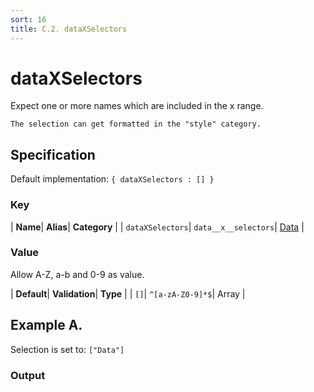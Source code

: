 ```yaml
---
sort: 16
title: C.2. dataXSelectors
---
```

# dataXSelectors

Expect one or more names which are included in the x range.

```note
The selection can get formatted in the "style" category.
```


## Specification

Default implementation: ```{ dataXSelectors : [] }```

### Key

| **Name**| **Alias**| **Category** |
| ```dataXSelectors```| ```data__x__selectors```| [Data](../options/#data) |

### Value

Allow A-Z, a-b and 0-9 as value.

| **Default**| **Validation**| **Type** |
| ```[]```| ```^[a-zA-Z0-9]*$```| Array |



## Example A.

Selection is set to: ```["Data"]```

### Output

  <div id="a">
      <script> 
          d3.statosio( 
    file, 
    "name", 
    [ "mobile" ], 
    { "dataXSelectors" : ["Data"], "showAverage" : false, "view__dom_id" : "a" }
)

      </script>
  </div>

Open output in a [blank window](../sources/dataXSelectors--example-a.html){:target="_self"}. 
Download examples [as zip](../sources/dataXSelectors.zip){:target="_blank"}. 

### Parameters

This dataset shows the mobile google pagerank performance score for a certain website.

| | **Value** | **Type** |
|------:|:------|:------|
| **Source** | ["https://docs.statosio.com/data/performance.json"](https://docs.statosio.com/data/performance.json) |  |
| **X** | ```"name"``` | String |
| **Y** | ```[ "mobile" ]``` | Array |
| **Options** | ```{ "dataXSelectors" : ["Data"], "showAverage" : false }``` | Object |


### Javascript

* Invoke Function

```javascript
d3.statosio( 
    file, 
    "name", 
    [ "mobile" ], 
    { "dataXSelectors" : ["Data"], "showAverage" : false }
)
```

* HTML Implementation

```html
<!DOCTYPE html>
<head>
    <title>docs.statosio - dataXSelectors</title>
    <meta content="text/html;charset=utf-8" http-equiv="Content-Type">
    <meta content="utf-8" http-equiv="encoding">
    <script src="https://cdnjs.cloudflare.com/ajax/libs/d3/6.2.0/d3.js"></script>
    <script src="https://cdnjs.cloudflare.com/ajax/libs/statosio/0.9/statosio.js"></script>
</head>
<body>
    <script>
        d3.json( "https://docs.statosio.com/data/performance.json" )
            .then( ( file ) => {
                d3.statosio( 
                    file, 
                    "name", 
                    [ "mobile" ], 
                    { "dataXSelectors" : ["Data"], "showAverage" : false }
                )
            } )
    </script>
</body>
```
### Ruby

* Gem Install

```bash
gem install statosio
gem install prawn
gem install prawn-svg
gem install open-uri
```

* Implementation

```ruby
require "statosio"

require "open-uri"
require "prawn"
require "prawn-svg"

url = "https://docs.statosio.com/data/performance.json"
file = OpenURI::open_uri( url ).read
dataset = JSON.parse( file )

statosio = Statosio::Generate.new
chart = statosio.svg(
    dataset: dataset,
    x: "name", 
    y: [ "mobile" ],
    options: {"dataXSelectors"=>["Data"], "showAverage"=>false}
    
)

Prawn::Document.generate( "statosio.pdf" ) do | pdf |
  pdf.svg( chart, width: 500 )
end
```
## Example B.

Multiple selections are set: ```["Spock", "Data"]```

### Output

  <div id="b">
      <script> 
          d3.statosio( 
    file, 
    "name", 
    [ "mobile" ], 
    { "dataXSelectors" : ["Spock", "Data"], "view__dom_id" : "b" }
)

      </script>
  </div>

Open output in a [blank window](../sources/dataXSelectors--example-b.html){:target="_self"}. 
Download examples [as zip](../sources/dataXSelectors.zip){:target="_blank"}. 

### Parameters

This dataset shows the mobile google pagerank performance score for a certain website.

| | **Value** | **Type** |
|------:|:------|:------|
| **Source** | ["https://docs.statosio.com/data/performance.json"](https://docs.statosio.com/data/performance.json) |  |
| **X** | ```"name"``` | String |
| **Y** | ```[ "mobile" ]``` | Array |
| **Options** | ```{ "dataXSelectors" : ["Spock", "Data"] }``` | Object |


### Javascript

* Invoke Function

```javascript
d3.statosio( 
    file, 
    "name", 
    [ "mobile" ], 
    { "dataXSelectors" : ["Spock", "Data"] }
)
```

* HTML Implementation

```html
<!DOCTYPE html>
<head>
    <title>docs.statosio - dataXSelectors</title>
    <meta content="text/html;charset=utf-8" http-equiv="Content-Type">
    <meta content="utf-8" http-equiv="encoding">
    <script src="https://cdnjs.cloudflare.com/ajax/libs/d3/6.2.0/d3.js"></script>
    <script src="https://cdnjs.cloudflare.com/ajax/libs/statosio/0.9/statosio.js"></script>
</head>
<body>
    <script>
        d3.json( "https://docs.statosio.com/data/performance.json" )
            .then( ( file ) => {
                d3.statosio( 
                    file, 
                    "name", 
                    [ "mobile" ], 
                    { "dataXSelectors" : ["Spock", "Data"] }
                )
            } )
    </script>
</body>
```
### Ruby

* Gem Install

```bash
gem install statosio
gem install prawn
gem install prawn-svg
gem install open-uri
```

* Implementation

```ruby
require "statosio"

require "open-uri"
require "prawn"
require "prawn-svg"

url = "https://docs.statosio.com/data/performance.json"
file = OpenURI::open_uri( url ).read
dataset = JSON.parse( file )

statosio = Statosio::Generate.new
chart = statosio.svg(
    dataset: dataset,
    x: "name", 
    y: [ "mobile" ],
    options: {"dataXSelectors"=>["Spock", "Data"]}
    
)

Prawn::Document.generate( "statosio.pdf" ) do | pdf |
  pdf.svg( chart, width: 500 )
end
```

